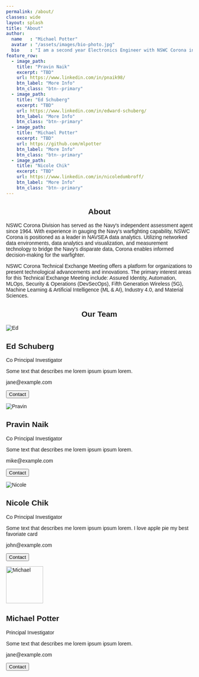 ```yaml
---
permalink: /about/
classes: wide
layout: splash
title: "About"
author:
  name   : "Michael Potter"
  avatar : "/assets/images/bio-photo.jpg"
  bio    : "I am a second year Electronics Engineer with NSWC Corona in AR43. I specialize in Machine Learning topics, currently acting as the principal investigator for ISEA of the Future - NSWC Corona."
feature_row:
  - image_path: 
    title: "Pravin Naik"
    excerpt: "TBD"
    url: https://www.linkedin.com/in/pnaik98/
    btn_label: "More Info"
    btn_class: "btn--primary"
  - image_path: 
    title: "Ed Schuberg"
    excerpt: "TBD"
    url: https://www.linkedin.com/in/edward-schuberg/
    btn_label: "More Info"
    btn_class: "btn--primary"
  - image_path:
    title: "Michael Potter"
    excerpt: "TBD"
    url: https://github.com/mlpotter
    btn_label: "More Info"
    btn_class: "btn--primary"
  - image_path:
    title: "Nicole Chik"
    excerpt: "TBD"
    url: https://www.linkedin.com/in/nicoledumbroff/
    btn_label: "More Info"
    btn_class: "btn--primary"
---
```

<h2 style="text-align:center">About</h2>
NSWC Corona Division has served as the Navy's independent assessment agent since 1964. With experience in gauging the Navy's warfighting capability, NSWC Corona is positioned as a leader in NAVSEA data analytics. Utilizing networked data environments, data analytics and visualization, and measurement technology to bridge the Navy's disparate data, Corona enables informed decision-making for the warfighter. 

NSWC Corona Technical Exchange Meeting offers a platform for organizations to present technological advancements and innovations. The primary interest areas for this Technical Exchange Meeting include: Assured Identity, Automation, MLOps, Security & Operations (DevSecOps), Fifth Generation Wireless (5G), Machine Learning & Artificial Intelligence (ML & AI), Industry 4.0, and Material Sciences.

<html>
<head>
<meta name="viewport" content="width=device-width, initial-scale=1">
<style>
body {
  font-family: Arial, Helvetica, sans-serif;
  margin: 0;
}

html {
  box-sizing: border-box;
}

*, *:before, *:after {
  box-sizing: inherit;
}

.column {
  float: left;
  width: 33.3%;
  margin-bottom: 16px;
  padding: 0 8px;
}

.card {
  box-shadow: 0 4px 8px 0 rgba(0, 0, 0, 0.2);
  margin: 8px;
}

.container {
  padding: 0 16px;
}

.container::after, .row::after {
  content: "";
  clear: both;
  display: table;
}

.title {
  color: grey;
}

.button {
  border: none;
  outline: 0;
  display: inline-block;
  padding: 8px;
  color: white;
  background-color: #000;
  text-align: center;
  cursor: pointer;
  width: 100%;
}

.button:hover {
  background-color: #555;
}

.img {
    float: center;
    width:  100px;
    height: 100px;
    object-fit: cover;
}
  
@media screen and (max-width: 650px) {
  .column {
    width: 100%;
    display: block;
  }
}
</style>
</head>
<body>

<h2 style="text-align:center">Our Team</h2>
<div class="row">
  <div class="column">
    <div class="card">
      <img src="{{ site.url }}{{ site.baseurl }}/assets/images/bio-photo.jpg" alt="Ed">
      <div class="container">
        <h2>Ed Schuberg</h2>
        <p class="title">Co Principal Investigator</p>
        <p>Some text that describes me lorem ipsum ipsum lorem.</p>
        <p>jane@example.com</p>
        <p><button class="button">Contact</button></p>
      </div>
    </div>
  </div>

  <div class="column">
    <div class="card">
      <img src="{{ site.url }}{{ site.baseurl }}/assets/images/bio-photo.jpg" alt="Pravin">
      <div class="container">
        <h2>Pravin Naik</h2>
        <p class="title">Co Principal Investigator</p>
        <p>Some text that describes me lorem ipsum ipsum lorem.</p>
        <p>mike@example.com</p>
        <p><button class="button">Contact</button></p>
      </div>
    </div>
  </div>
  
  <div class="column">
    <div class="card">
      <img src="{{ site.url }}{{ site.baseurl }}/assets/images/MichaelPotter_ProfilePicture.JPG" alt="Nicole">
      <div class="container">
        <h2>Nicole Chik</h2>
        <p class="title">Co Principal Investigator</p>
        <p>Some text that describes me lorem ipsum ipsum lorem. I love apple pie my best favoriate card</p>
        <p>john@example.com</p>
        <p><button class="button">Contact</button></p>
      </div>
    </div>
  </div>
</div>
<div class="row">
  <div class="column">
    <div class="card">
      <img src="{{ site.url }}{{ site.baseurl }}/assets/images/MichaelPotter_ProfilePicture.JPG" alt="Michael" style="width:100px;height:100px">
      <div class="container">
        <h2>Michael Potter</h2>
        <p class="title">Principal Investigator</p>
        <p>Some text that describes me lorem ipsum ipsum lorem.</p>
        <p>jane@example.com</p>
        <p><button class="button">Contact</button></p>
      </div>
    </div>
  </div>
</div>
</body>
</html>
